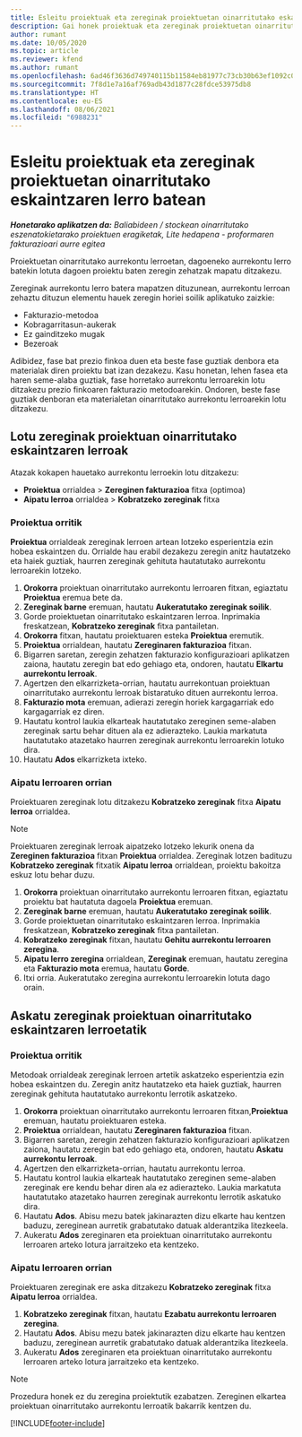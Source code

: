 ```yaml
---
title: Esleitu proiektuak eta zereginak proiektuetan oinarritutako eskaintzaren lerro batean
description: Gai honek proiektuak eta zereginak proiektuetan oinarritutako ataza lerro batera mapatzeko moduari buruzko informazioa eskaintzen du.
author: rumant
ms.date: 10/05/2020
ms.topic: article
ms.reviewer: kfend
ms.author: rumant
ms.openlocfilehash: 6ad46f3636d749740115b11584eb81977c73cb30b63ef1092c0c2aac97cbc647
ms.sourcegitcommit: 7f8d1e7a16af769adb43d1877c28fdce53975db8
ms.translationtype: HT
ms.contentlocale: eu-ES
ms.lasthandoff: 08/06/2021
ms.locfileid: "6988231"
---
```

# <a name="map-projects-and-tasks-to-a-project-based-quote-line"></a>Esleitu proiektuak eta zereginak proiektuetan oinarritutako eskaintzaren lerro batean

_**Honetarako aplikatzen da:** Baliabideen / stockean oinarritutako eszenatokietarako proiektuen eragiketak, Lite hedapena - proformaren fakturazioari aurre egitea_

Proiektuetan oinarritutako aurrekontu lerroetan, dagoeneko aurrekontu lerro batekin lotuta dagoen proiektu baten zeregin zehatzak mapatu ditzakezu.

Zereginak aurrekontu lerro batera mapatzen dituzunean, aurrekontu lerroan zehaztu dituzun elementu hauek zeregin horiei soilik aplikatuko zaizkie:

- Fakturazio-metodoa
- Kobragarritasun-aukerak
- Ez gainditzeko mugak
- Bezeroak

Adibidez, fase bat prezio finkoa duen eta beste fase guztiak denbora eta materialak diren proiektu bat izan dezakezu. Kasu honetan, lehen fasea eta haren seme-alaba guztiak, fase horretako aurrekontu lerroarekin lotu ditzakezu prezio finkoaren fakturazio metodoarekin. Ondoren, beste fase guztiak denboran eta materialetan oinarritutako aurrekontu lerroarekin lotu ditzakezu.

## <a name="associate-tasks-to-project-based-quote-lines"></a>Lotu zereginak proiektuan oinarritutako eskaintzaren lerroak

Atazak kokapen hauetako aurrekontu lerroekin lotu ditzakezu:

- **Proiektua** orrialdea > **Zereginen fakturazioa** fitxa (optimoa)
- **Aipatu lerroa** orrialdea > **Kobratzeko zereginak** fitxa 

### <a name="from-the-project-page"></a>Proiektua orritik

**Proiektua** orrialdeak zereginak lerroen artean lotzeko esperientzia ezin hobea eskaintzen du. Orrialde hau erabil dezakezu zeregin anitz hautatzeko eta haiek guztiak, haurren zereginak gehituta hautatutako aurrekontu lerroarekin lotzeko.

1. **Orokorra** proiektuan oinarritutako aurrekontu lerroaren fitxan, egiaztatu **Proiektua** eremua bete da.
2. **Zereginak barne** eremuan, hautatu **Aukeratutako zereginak soilik**.
3. Gorde proiektuetan oinarritutako eskaintzaren lerroa. Inprimakia freskatzean, **Kobratzeko zereginak** fitxa pantailetan.
4. **Orokorra** fitxan, hautatu proiektuaren esteka **Proiektua** eremutik.
5. **Proiektua** orrialdean, hautatu **Zereginaren fakturazioa** fitxan.
6. Bigarren saretan, zeregin zehatzen fakturazio konfigurazioari aplikatzen zaiona, hautatu zeregin bat edo gehiago eta, ondoren, hautatu **Elkartu aurrekontu lerroak**.
7. Agertzen den elkarrizketa-orrian, hautatu aurrekontuan proiektuan oinarritutako aurrekontu lerroak bistaratuko dituen aurrekontu lerroa.
8. **Fakturazio mota** eremuan, adierazi zeregin horiek kargagarriak edo kargagarriak ez diren.
9. Hautatu kontrol laukia elkarteak hautatutako zereginen seme-alaben zereginak sartu behar dituen ala ez adierazteko. Laukia markatuta hautatutako atazetako haurren zereginak aurrekontu lerroarekin lotuko dira.
10. Hautatu **Ados** elkarrizketa ixteko.

### <a name="from-the-quote-line-page"></a>Aipatu lerroaren orrian

Proiektuaren zereginak lotu ditzakezu **Kobratzeko zereginak** fitxa **Aipatu lerroa** orrialdea.

>[!NOTE]
>Proiektuaren zereginak lerroak aipatzeko lotzeko lekurik onena da **Zereginen fakturazioa** fitxan **Proiektua** orrialdea. Zereginak lotzen badituzu **Kobratzeko zereginak** fitxatik **Aipatu lerroa** orrialdean, proiektu bakoitza eskuz lotu behar duzu.

1. **Orokorra** proiektuan oinarritutako aurrekontu lerroaren fitxan, egiaztatu proiektu bat hautatuta dagoela **Proiektua** eremuan.
2. **Zereginak barne** eremuan, hautatu **Aukeratutako zereginak soilik**.
3. Gorde proiektuetan oinarritutako eskaintzaren lerroa. Inprimakia freskatzean, **Kobratzeko zereginak** fitxa pantailetan.
4. **Kobratzeko zereginak** fitxan, hautatu **Gehitu aurrekontu lerroaren zeregina**.
5. **Aipatu lerro zeregina** orrialdean, **Zereginak** eremuan, hautatu zeregina eta **Fakturazio mota** eremua, hautatu **Gorde**. 
6. Itxi orria. Aukeratutako zeregina aurrekontu lerroarekin lotuta dago orain.

## <a name="disassociate-tasks-from-projectbased-quote-lines"></a>Askatu zereginak proiektuan oinarritutako eskaintzaren lerroetatik

### <a name="from-the-project-page"></a>Proiektua orritik

Metodoak orrialdeak zereginak lerroen artetik askatzeko esperientzia ezin hobea eskaintzen du. Zeregin anitz hautatzeko eta haiek guztiak, haurren zereginak gehituta hautatutako aurrekontu lerrotik askatzeko.

1. **Orokorra** proiektuan oinarritutako aurrekontu lerroaren fitxan,**Proiektua** eremuan, hautatu proiektuaren esteka.
2. **Proiektua** orrialdean, hautatu **Zereginaren fakturazioa** fitxan.
3. Bigarren saretan, zeregin zehatzen fakturazio konfigurazioari aplikatzen zaiona, hautatu zeregin bat edo gehiago eta, ondoren, hautatu **Askatu aurrekontu lerroak**.
4. Agertzen den elkarrizketa-orrian, hautatu aurrekontu lerroa.
5. Hautatu kontrol laukia elkarteak hautatutako zereginen seme-alaben zereginak ere kendu behar diren ala ez adierazteko. Laukia markatuta hautatutako atazetako haurren zereginak aurrekontu lerrotik askatuko dira.
6. Hautatu **Ados**. Abisu mezu batek jakinarazten dizu elkarte hau kentzen baduzu, zereginean aurretik grabatutako datuak alderantzika litezkeela. 
7. Aukeratu **Ados** zereginaren eta proiektuan oinarritutako aurrekontu lerroaren arteko lotura jarraitzeko eta kentzeko.

### <a name="from-the-quote-line-page"></a>Aipatu lerroaren orrian

Proiektuaren zereginak ere aska ditzakezu **Kobratzeko zereginak** fitxa **Aipatu lerroa** orrialdea.

1. **Kobratzeko zereginak** fitxan, hautatu **Ezabatu aurrekontu lerroaren zeregina**.
2. Hautatu **Ados**. Abisu mezu batek jakinarazten dizu elkarte hau kentzen baduzu, zereginean aurretik grabatutako datuak alderantzika litezkeela. 
3. Aukeratu **Ados** zereginaren eta proiektuan oinarritutako aurrekontu lerroaren arteko lotura jarraitzeko eta kentzeko.

>[!NOTE]
> Prozedura honek ez du zeregina proiektutik ezabatzen. Zereginen elkartea proiektuan oinarritutako aurrekontu lerroatik bakarrik kentzen du.


[!INCLUDE[footer-include](../../includes/footer-banner.md)]